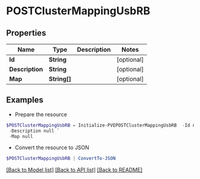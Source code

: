 # POSTClusterMappingUsbRB
## Properties

Name | Type | Description | Notes
------------ | ------------- | ------------- | -------------
**Id** | **String** |  | [optional] 
**Description** | **String** |  | [optional] 
**Map** | **String[]** |  | [optional] 

## Examples

- Prepare the resource
```powershell
$POSTClusterMappingUsbRB = Initialize-PVEPOSTClusterMappingUsbRB  -Id null `
 -Description null `
 -Map null
```

- Convert the resource to JSON
```powershell
$POSTClusterMappingUsbRB | ConvertTo-JSON
```

[[Back to Model list]](../README.md#documentation-for-models) [[Back to API list]](../README.md#documentation-for-api-endpoints) [[Back to README]](../README.md)

